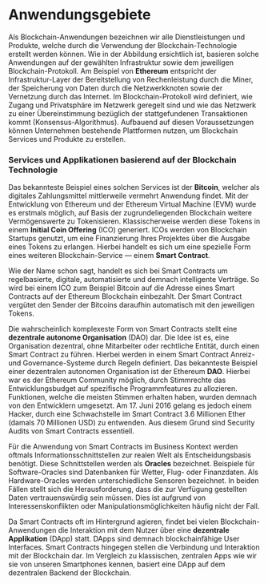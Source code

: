 # Anwendungsgebiete

Als Blockchain-Anwendungen bezeichnen wir alle Dienstleistungen und Produkte, welche durch die Verwendung der Blockchain-Technologie erstellt werden können. Wie in der Abbildung ersichtlich ist, basieren solche Anwendungen auf der gewählten Infrastruktur sowie dem jeweiligen Blockchain-Protokoll. Am Beispiel von **Ethereum** entspricht der Infrastruktur-Layer der Bereitstellung von Rechenleistung durch die Miner, der Speicherung von Daten durch die Netzwerkknoten sowie der Vernetzung durch das Internet. Im Blockchain-Protokoll wird definiert, wie Zugang und Privatsphäre im Netzwerk geregelt sind und wie das Netzwerk zu einer Übereinstimmung bezüglich der stattgefundenen Transaktionen kommt \(Konsensus-Algorithmus\). Aufbauend auf diesen Voraussetzungen können Unternehmen bestehende Plattformen nutzen, um Blockchain Services und Produkte zu erstellen.

### Services und Applikationen basierend auf der Blockchain Technologie

Das bekannteste Beispiel eines solchen Services ist der **Bitcoin**, welcher als digitales Zahlungsmittel mittlerweile vermehrt Anwendung findet. Mit der Entwicklung von Ethereum und der Ethereum Virtual Machine \(EVM\) wurde es erstmals möglich, auf Basis der zugrundeliegenden Blockchain weitere Vermögenswerte zu Tokenisieren. Klassischerweise werden diese Tokens in einem **Initial Coin Offering** \(ICO\) generiert. ICOs werden von Blockchain Startups genutzt, um eine Finanzierung Ihres Projektes über die Ausgabe eines Tokens zu erlangen. Hierbei handelt es sich um eine spezielle Form eines weiteren Blockchain-Service — einem **Smart Contract**. 

Wie der Name schon sagt, handelt es sich bei Smart Contracts um regelbasierte, digitale, automatisierte und demnach intelligente Verträge. So wird bei einem ICO zum Beispiel Bitcoin auf die Adresse eines Smart Contracts auf der Ethereum Blockchain einbezahlt. Der Smart Contract vergütet den Sender der Bitcoins daraufhin automatisch mit den jeweiligen Tokens.

Die wahrscheinlich komplexeste Form von Smart Contracts stellt eine **dezentrale autonome Organisation** \(DAO\) dar. Die Idee ist es, eine Organisation dezentral, ohne Mitarbeiter oder rechtliche Entität, durch einen Smart Contract zu führen. Hierbei werden in einem Smart Contract Anreiz- und Governance-Systeme durch Regeln definiert. Das bekannteste Beispiel einer dezentralen autonomen Organisation ist der Ethereum **DAO**. Hierbei war es der Ethereum Community möglich, durch Stimmrechte das Entwicklungsbudget auf spezifische Programmfeatures zu allozieren. Funktionen, welche die meisten Stimmen erhalten haben, wurden demnach von den Entwicklern umgesetzt. Am 17. Juni 2016 gelang es jedoch einem Hacker, durch eine Schwachstelle im Smart Contract 3.6 Millionen Ether \(damals 70 Millionen USD\) zu entwenden. Aus diesem Grund sind Security Audits von Smart Contracts essentiell. 

Für die Anwendung von Smart Contracts im Business Kontext werden oftmals Informationsschnittstellen zur realen Welt als Entscheidungsbasis benötigt. Diese Schnittstellen werden als **Oracles** bezeichnet. Beispiele für Software-Oracles sind Datenbanken für Wetter, Flug- oder Finanzdaten. Als Hardware-Oracles werden unterschiedliche Sensoren bezeichnet. In beiden Fällen stellt sich die Herausforderung, dass die zur Verfügung gestellten Daten vertrauenswürdig sein müssen. Dies ist aufgrund von Interessenskonflikten oder Manipulationsmöglichkeiten häufig nicht der Fall.

Da Smart Contracts oft im Hintergrund agieren, findet bei vielen Blockchain-Anwendungen die Interaktion mit dem Nutzer über eine **dezentrale Applikation** \(DApp\) statt. DApps sind demnach blockchainfähige User Interfaces. Smart Contracts hingegen stellen die Verbindung und Interaktion mit der Blockchain dar. Im Vergleich zu klassischen, zentralen Apps wie wir sie von unseren Smartphones kennen, basiert eine DApp auf dem dezentralen Backend der Blockchain.

